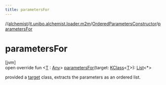```yaml
---
title: parametersFor
---
```

//[alchemist](../../../index.html)/[it.unibo.alchemist.loader.m2m](../index.html)/[OrderedParametersConstructor](index.html)/[parametersFor](parameters-for.html)



# parametersFor



[jvm]\
open override fun <[T](parameters-for.html) : [Any](https://kotlinlang.org/api/latest/jvm/stdlib/kotlin/-any/index.html)> [parametersFor](parameters-for.html)(target: [KClass](https://kotlinlang.org/api/latest/jvm/stdlib/kotlin.reflect/-k-class/index.html)<[T](parameters-for.html)>): [List](https://kotlinlang.org/api/latest/jvm/stdlib/kotlin.collections/-list/index.html)<*>



provided a [target](parameters-for.html) class, extracts the parameters as an ordered list.




